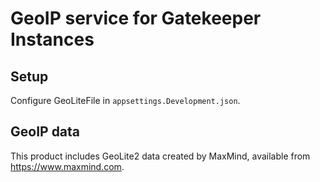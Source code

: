 # GeoIP service for Gatekeeper Instances

## Setup

Configure GeoLiteFile in `appsettings.Development.json`. 

## GeoIP data

This product includes GeoLite2 data created by MaxMind, available from https://www.maxmind.com.
